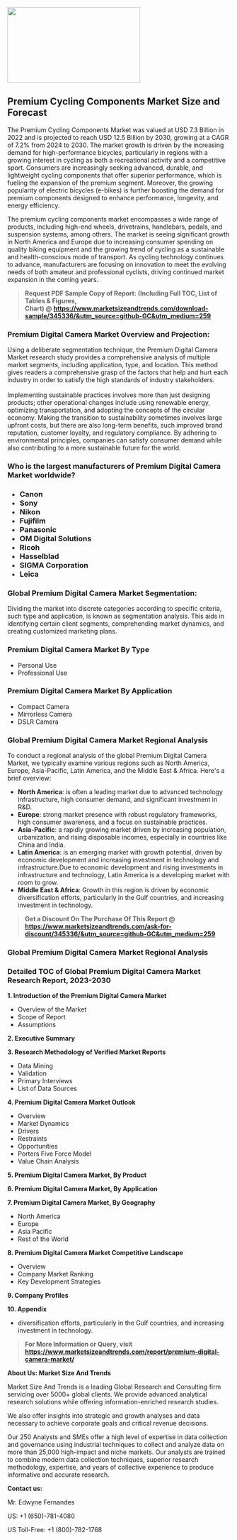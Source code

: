 <p><img class="alignnone size-medium wp-image-20088" src="https://ffe5etoiles.com/wp-content/uploads/2024/12/MST1-300x171.png" alt="" width="300" height="171" /></p><h2>Premium Cycling Components Market Size and Forecast</h2><p>The Premium Cycling Components Market was valued at USD 7.3 Billion in 2022 and is projected to reach USD 12.5 Billion by 2030, growing at a CAGR of 7.2% from 2024 to 2030. The market growth is driven by the increasing demand for high-performance bicycles, particularly in regions with a growing interest in cycling as both a recreational activity and a competitive sport. Consumers are increasingly seeking advanced, durable, and lightweight cycling components that offer superior performance, which is fueling the expansion of the premium segment. Moreover, the growing popularity of electric bicycles (e-bikes) is further boosting the demand for premium components designed to enhance performance, longevity, and energy efficiency.</p><p>The premium cycling components market encompasses a wide range of products, including high-end wheels, drivetrains, handlebars, pedals, and suspension systems, among others. The market is seeing significant growth in North America and Europe due to increasing consumer spending on quality biking equipment and the growing trend of cycling as a sustainable and health-conscious mode of transport. As cycling technology continues to advance, manufacturers are focusing on innovation to meet the evolving needs of both amateur and professional cyclists, driving continued market expansion in the coming years.</p></p><blockquote id="" class=""><strong>Request PDF Sample Copy of Report: (Including Full TOC, List of Tables &amp; Figures, Chart)&nbsp;@&nbsp;<strong><a href="https://www.marketsizeandtrends.com/download-sample/345336/&utm_source=github-GC&utm_medium=259" target="_blank">https://www.marketsizeandtrends.com/download-sample/345336/&utm_source=github-GC&utm_medium=259</a></strong></strong></blockquote><h3 id="" class="">Premium Digital Camera Market&nbsp;Overview and Projection:</h3><p id="" class="">Using a deliberate segmentation technique, the Premium Digital Camera Market research study provides a comprehensive analysis of multiple market segments, including application, type, and location. This method gives readers a comprehensive grasp of the factors that help and hurt each industry in order to satisfy the high standards of industry stakeholders. <br /> <br />Implementing sustainable practices involves more than just designing products; other operational changes include using renewable energy, optimizing transportation, and adopting the concepts of the circular economy. Making the transition to sustainability sometimes involves large upfront costs, but there are also long-term benefits, such improved brand reputation, customer loyalty, and regulatory compliance. By adhering to environmental principles, companies can satisfy consumer demand while also contributing to a more sustainable future for the world.</p><h3 id="" class="">Who is the largest manufacturers of&nbsp;Premium Digital Camera Market worldwide?</h3><h3 class=""><p><ul><li>Canon </li><li> Sony </li><li> Nikon </li><li> Fujifilm </li><li> Panasonic </li><li> OM Digital Solutions </li><li> Ricoh </li><li> Hasselblad </li><li> SIGMA Corporation </li><li> Leica</li></ul></p></h3><h3 id="" class="">Global&nbsp;Premium Digital Camera Market Segmentation:</h3><p id="" class="">Dividing the market into discrete categories according to specific criteria, such type and application, is known as segmentation analysis. This aids in identifying certain client segments, comprehending market dynamics, and creating customized marketing plans.</p><h3 id="" class="">Premium Digital Camera Market&nbsp;By Type</h3><p><p><ul><li>Personal Use</li><li> Professional Use</p></li></ul></p></p><h3 id="" class="">Premium Digital Camera Market&nbsp;By Application</h3><p class=""><p><ul><li>Compact Camera</li><li> Mirrorless Camera</li><li> DSLR Camera</li></ul></p></p><h3 id="" class="">Global Premium Digital Camera Market Regional Analysis</h3><p id="" class="">To conduct a regional analysis of the global Premium Digital Camera Market, we typically examine various regions such as North America, Europe, Asia-Pacific, Latin America, and the Middle East &amp; Africa. Here's a brief overview:</p><ul><li><strong>North America</strong>: is often a leading market due to advanced technology infrastructure, high consumer demand, and significant investment in R&amp;D.</li><li><strong>Europe</strong>: strong market presence with robust regulatory frameworks, high consumer awareness, and a focus on sustainable practices.</li><li><strong>Asia-Pacific</strong>: a rapidly growing market driven by increasing population, urbanization, and rising disposable incomes, especially in countries like China and India.</li><li><strong>Latin America</strong>: is an emerging market with growth potential, driven by economic development and increasing investment in technology and infrastructure.Due to economic development and rising investments in infrastructure and technology, Latin America is a developing market with room to grow.</li><li><strong>Middle East &amp; Africa</strong>: Growth in this region is driven by economic diversification efforts, particularly in the Gulf countries, and increasing investment in technology.</li></ul><blockquote id="" class=""><strong>Get a Discount On The Purchase Of This Report @ <strong><a href="https://www.marketsizeandtrends.com/ask-for-discount/345336/&utm_source=github-GC&utm_medium=259" target="_blank">https://www.marketsizeandtrends.com/ask-for-discount/345336/&utm_source=github-GC&utm_medium=259</a></strong></strong></blockquote><h3 id="" class="">Global Premium Digital Camera Market Regional Analysis</h3><h3 id="" class="">Detailed TOC of Global Premium Digital Camera Market Research Report, 2023-2030</h3><p id="" class=""><strong>1. Introduction of the Premium Digital Camera Market</strong></p><ul><li>Overview of the Market</li><li>Scope of Report</li><li>Assumptions</li></ul><p id="" class=""><strong>2. Executive Summary</strong></p><p id="" class=""><strong>3. Research Methodology of Verified Market Reports</strong></p><ul><li>Data Mining</li><li>Validation</li><li>Primary Interviews</li><li>List of Data Sources</li></ul><p id="" class=""><strong>4. Premium Digital Camera Market Outlook</strong></p><ul><li>Overview</li><li>Market Dynamics</li><li>Drivers</li><li>Restraints</li><li>Opportunities</li><li>Porters Five Force Model</li><li>Value Chain Analysis</li></ul><p id="" class=""><strong>5. Premium Digital Camera Market, By Product</strong></p><p id="" class=""><strong>6. Premium Digital Camera Market, By Application</strong></p><p id="" class=""><strong>7. Premium Digital Camera Market, By Geography</strong></p><ul><li>North America</li><li>Europe</li><li>Asia Pacific</li><li>Rest of the World</li></ul><p id="" class=""><strong>8. Premium Digital Camera Market Competitive Landscape</strong></p><ul><li>Overview</li><li>Company Market Ranking</li><li>Key Development Strategies</li></ul><p id="" class=""><strong>9. Company Profiles</strong></p><p id="" class=""><strong>10. Appendix</strong></p><ul><li>diversification efforts, particularly in the Gulf countries, and increasing investment in technology.</li></ul><blockquote id="" class=""><strong>For More Information or Query, visit <strong><strong><a href="https://www.marketsizeandtrends.com/report/premium-digital-camera-market/" target="_blank">https://www.marketsizeandtrends.com/report/premium-digital-camera-market/</a></strong></strong></strong></blockquote><p id="" class=""><strong>About Us: Market Size And Trends</strong></p><p id="" class="">Market Size And Trends is a leading Global Research and Consulting firm servicing over 5000+ global clients. We provide advanced analytical research solutions while offering information-enriched research studies.</p><p id="" class="">We also offer insights into strategic and growth analyses and data necessary to achieve corporate goals and critical revenue decisions.</p><p id="" class="">Our 250 Analysts and SMEs offer a high level of expertise in data collection and governance using industrial techniques to collect and analyze data on more than 25,000 high-impact and niche markets. Our analysts are trained to combine modern data collection techniques, superior research methodology, expertise, and years of collective experience to produce informative and accurate research.</p><p id="" class=""><strong>Contact us:</strong></p><p id="" class="">Mr. Edwyne Fernandes</p><p id="" class="">US: +1 (650)-781-4080</p><p id="" class="">US Toll-Free: +1 (800)-782-1768</p>
